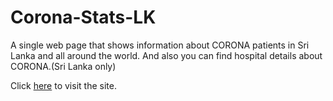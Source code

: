 # Corona-Stats-LK
A single web page that shows information about CORONA patients in Sri Lanka and all around the world.
And also you can find hospital details about CORONA.(Sri Lanka only)

Click <a href="http://corona-stats-lk.herokuapp.com/">here</a> to visit the site.
